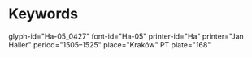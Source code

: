 # Keywords
glyph-id="Ha-05_0427"
font-id="Ha-05"
printer-id="Ha"
printer="Jan Haller"
period="1505–1525"
place="Kraków"
PT plate="168"
